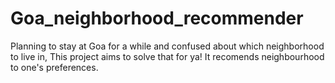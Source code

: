 # Goa_neighborhood_recommender
Planning to stay at Goa for a while and confused about which neighborhood to live in, This project aims to solve that for ya! 
It recomends neighbourhood to one's preferences.
